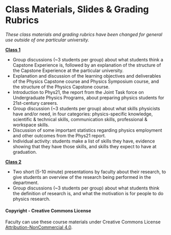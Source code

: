 # Class Materials, Slides & Grading Rubrics

_These class materials and grading rubrics have been changed for general use outside of one particular university._

**[Class 1](Slides/Class01.pptx)**
* Group discussions (~3 students per group) about what students think a Capstone Experience is, followed by an explanation of the structure of the Capstone Experience at the particular university.
* Explanation and discussion of the learning objectives and deliverables of the Physics Capstone course and Physics Symposium course, and the structure of the Physics Capstone course.
* Introduction to Phys21, the report from the Joint Task force on Undergraduate Physics Programs, about preparing physics students for 21st-century careers.
* Group discussion (~3 students per group) about what skills physicists have and/or need, in four categories: physics-specific knowledge, scientific & technical skills, communication skills, professional & workspace skills.
* Discussion of some important statistics regarding physics employment and other outcomes from the Phys21 report.
* Individual activity: students make a list of skills they have, evidence showing that they have those skills, and skills they expect to have at graduation.

**[Class 2](Slides/Class02.pptx)**
* Two short (5-10 minute) presentations by faculty about their research, to give students an overview of the research being performed in the department.
* Group discussions (~3 students per group) about what students think the definition of research is, and what the motivation is for people to do physics research.

#### Copyright - Creative Commons License

Faculty can use these course materials under Creative Commons License [Attribution-NonCommercial 4.0](https://creativecommons.org/licenses/by-nc/4.0/).
